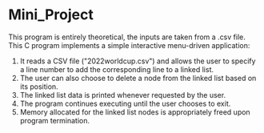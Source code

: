 # Mini_Project
This program is entirely theoretical, the inputs are taken from a .csv file.
This C program implements a simple interactive menu-driven application:
1. It reads a CSV file ("2022worldcup.csv") and allows the user to specify a line number to add the corresponding line to 
   a linked list.
2. The user can also choose to delete a node from the linked list based on its position.
3. The linked list data is printed whenever requested by the user.
4. The program continues executing until the user chooses to exit.
5. Memory allocated for the linked list nodes is appropriately freed upon program termination.
